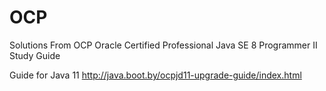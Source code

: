 # OCP

Solutions From OCP Oracle Certified Professional Java SE 8 Programmer II Study Guide

Guide for Java 11
http://java.boot.by/ocpjd11-upgrade-guide/index.html

